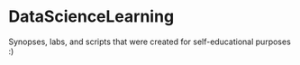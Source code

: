 # DataScienceLearning
Synopses, labs, and scripts that were created for self-educational purposes :)
